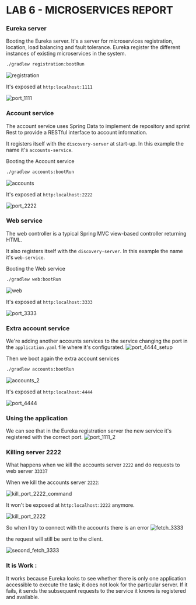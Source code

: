 # LAB 6 - MICROSERVICES REPORT

### Eureka server

Booting the Eureka server. It's a server for microservices registration, location, load balancing and fault tolerance.
Eureka register the different instances of existing microservices in the system.

```bash
./gradlew registration:bootRun
```

![registration](resources/registration.png)

It's exposed at `http:localhost:1111`

![port_1111](resources/port_1111.png)

### Account service

The account service uses Spring Data to implement de repository and sprint
Rest to provide a RESTful interface to account information.

It registers itself with the `discovery-server` at start-up. In this example the name it's `accounts-service`.

Booting the Account service
```bash
./gradlew accounts:bootRun
```

![accounts](resources/accounts.png)

It's exposed at `http:localhost:2222`

![port_2222](resources/port_2222.png)

### Web service

The web controller is a typical Spring MVC view-based controller returning HTML.

It also registers itself with the `discovery-server`. In this example the name it's `web-service`.

Booting the Web service
```bash
./gradlew web:bootRun
```

![web](resources/web.png)

It's exposed at `http:localhost:3333`

![port_3333](resources/port_3333.png)

### Extra account service

We're adding another accounts services to the service changing the port in the `application.yaml` file where it's configurated.
![port_4444_setup](resources/port_4444_setup.png)

Then we boot again the extra account services
```bash
./gradlew accounts:bootRun
```
![accounts_2](resources/accounts_2.png)

It's exposed at `http:localhost:4444`

![port_4444](resources/port_4444.png)

### Using the application
We can see that in the Eureka registration server the new service it's registered with the correct port.
![port_1111_2](resources/port_1111_2.png)

### Killing server 2222

What happens when we kill the accounts server `2222` and do requests to web server `3333`?

When we kill the accounts server `2222`:

![kill_port_2222_command](resources/kill_port_2222_command.png)

It won't be exposed at `http:localhost:2222` anymore.

![kill_port_2222](resources/kill_port_2222.png)

So when I try to connect with the accounts there is an error
![fetch_3333](resources/fetch.1_3333.png)

the request will still be sent to the client.

![second_fetch_3333](resources/fetch_3333.png)

### It is Work :
It works because Eureka looks to see whether there is only one application accessible to execute the task; it does not look for the particular server. If it fails, it sends the subsequent requests to the service it knows is registered and available.